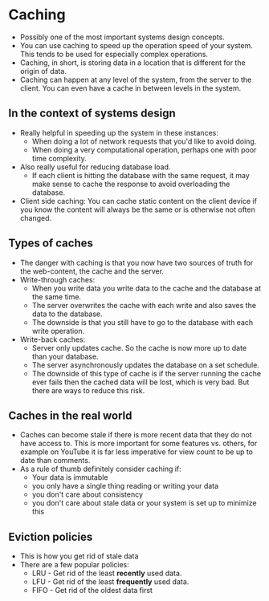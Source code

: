 # Caching
- Possibly one of the most important systems design concepts.
- You can use caching to speed up the operation speed of your system. This tends to be used for especially complex operations.
- Caching, in short, is storing data in a location that is different for the origin of data.
- Caching can happen at any level of the system, from the server to the client. You can even have a cache in between levels in the system.
## In the context of systems design
- Really helpful in speeding up the system in these instances:
  - When doing a lot of network requests that you'd like to avoid doing.
  - When doing a very computational operation, perhaps one with poor time complexity.
- Also really useful for reducing database load.
  - If each client is hitting the database with the same request, it may make sense to cache the response to avoid overloading the database.
- Client side caching: You can cache static content on the client device if you know the content will always be the same or is otherwise not often changed.
## Types of caches
- The danger with caching is that you now have two sources of truth for the web-content, the cache and the server. 
- Write-through caches:
  - When you write data you write data to the cache and the database at the same time.
  - The server overwrites the cache with each write and also saves the data to the database.
  - The downside is that you still have to go to the database with each write operation.
- Write-back caches:
  - Server only updates cache. So the cache is now more up to date than your database.
  - The server asynchronously updates the database on a set schedule.
  - The downside of this type of cache is if the server running the cache ever fails then the cached data will be lost, which is very bad. But there are ways to reduce this risk.
## Caches in the real world
- Caches can become stale if there is more recent data that they do not have access to. This is more important for some features vs. others, for example on YouTube it is far less imperative for view count to be up to date than comments.
- As a rule of thumb definitely consider caching if:
  - Your data is immutable
  - you only have a single thing reading or writing your data
  - you don't care about consistency
  - you don't care about stale data or your system is set up to minimize this
## Eviction policies
- This is how you get rid of stale data
- There are a few popular policies:
  - LRU - Get rid of the least **recently** used data.
  - LFU - Get rid of the least **frequently** used data.
  - FIFO - Get rid of the oldest data first

